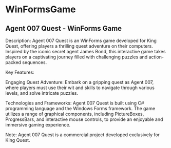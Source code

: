 # WinFormsGame

## Agent 007 Quest - WinForms Game

Description:
Agent 007 Quest is an WinForms game developed for King Quest, offering players a thrilling quest adventure on their computers. Inspired by the iconic secret agent James Bond, this interactive game takes players on a captivating journey filled with challenging puzzles and action-packed sequences.

Key Features:

Engaging Quest Adventure: Embark on a gripping quest as Agent 007, where players must use their wit and skills to navigate through various levels, and solve intricate puzzles.

Technologies and Frameworks:
Agent 007 Quest is built using C# programming language and the Windows Forms framework. The game utilizes a range of graphical components, including PictureBoxes, ProgressBars, and interactive mouse controls, to provide an enjoyable and immersive gaming experience.

Note:
Agent 007 Quest is a commercial project developed exclusively for King Quest.
